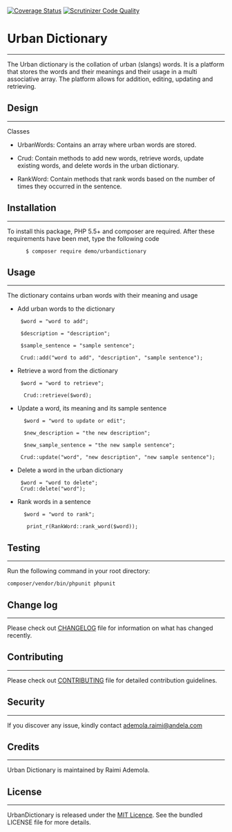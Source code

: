 [![Coverage Status](https://coveralls.io/repos/github/andela-araimi/Checkpoint-one/badge.svg?branch=master)](https://coveralls.io/github/andela-araimi/Checkpoint-one?branch=master) [![Scrutinizer Code Quality](https://scrutinizer-ci.com/g/andela-araimi/Checkpoint-one/badges/quality-score.png?b=master)](https://scrutinizer-ci.com/g/andela-araimi/Checkpoint-one/?branch=master)

**Urban Dictionary**
================


----------


The Urban dictionary is the collation of urban (slangs) words. It is a platform that stores the words and their meanings and their usage in a multi associative array. The platform allows for addition, editing, updating and retrieving. 

**Design**
------


----------

Classes

 - UrbanWords: Contains an array where urban words are stored.
 
 - Crud: Contain methods to add new words, retrieve words, update
   existing words, and delete words in the urban dictionary.
 - RankWord: Contain methods that rank words based on the number of     times they occurred in the sentence.

**Installation**
-------


----------


To install this package, PHP 5.5+ and composer are required. After these requirements have been met, type the following code 

          $ composer require demo/urbandictionary

**Usage**
-----


----------


The dictionary contains urban words with their meaning and usage

 - Add urban words to the dictionary

	    $word = "word to add";
	
	    $description = "description";
	
	    $sample_sentence = "sample sentence";

	    Crud::add("word to add", "description", "sample sentence");

 - Retrieve a word from the dictionary

	    $word = "word to retrieve";
	    
	     Crud::retrieve($word);

 - Update a word, its meaning and its sample sentence
 
		 $word = "word to update or edit";
		 
		 $new_description = "the new description";
		
		 $new_sample_sentence = "the new sample sentence";
		
		Crud::update("word", "new description", "new sample sentence");

 - Delete a word in the urban dictionary

		$word = "word to delete";
		Crud::delete("word");

 - Rank words in a sentence

		 $word = "word to rank";

          print_r(RankWord::rank_word($word));

**Testing**
-------


----------


Run the following command in your root directory:

    composer/vendor/bin/phpunit phpunit


**Change log**
----------


----------


Please check out [CHANGELOG](https://github.com/andela-araimi/Checkpoint-one/blob/master/CHANGELOG.md/%22CHANGELOG%22) file for information on what has changed recently.

**Contributing**
------------


----------


Please check out [CONTRIBUTING](https://github.com/andela-araimi/Checkpoint-one/edit/master/CONTRIBUTING.md/%22CONTRIBUTING%22) file for detailed contribution guidelines.

**Security**
--------


----------
If you discover any issue, kindly contact ademola.raimi@andela.com

**Credits**
-------


----------


Urban Dictionary is maintained by Raimi Ademola.

**License**
-------


----------


UrbanDictionary is released under the [MIT Licence](https://github.com/andela-araimi/Checkpoint-one/blob/master/LICENSE.md/%22MIT%20License%22). See the bundled LICENSE file for more details.
